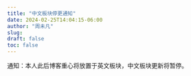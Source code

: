 ```yaml
---
title: "中文板块停更通知"
date: 2024-02-25T14:04:15-06:00
author: "周未凡"
slug:
draft: false
toc: false
---
```

通知：本人此后博客重心将放置于英文板块，中文板块更新将暂停。